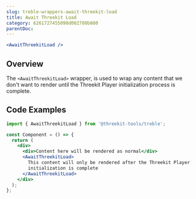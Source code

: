 ```yaml
---
slug: treble-wrappers-await-threekit-load
title: Await Threekit Load
category: 6261727455090d002780b880
parentDoc:
---
```


```jsx
<AwaitThreekitLoad />
```

## Overview

The `<AwaitThreekitLoad>` wrapper, is used to wrap any content that we don't want to render until the Threekit Player initialization process is complete.

## Code Examples

```jsx
import { AwaitThreekitLoad } from '@threekit-tools/treble';

const Component = () => {
  return (
    <div>
      <div>Content here will be rendered as normal</div>
      <AwaitThreekitLoad>
        This content will only be rendered after the Threekit Player
        initialization is complete
      </AwaitThreekitLoad>
    </div>
  );
};
```
